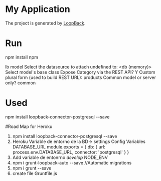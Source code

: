 # My Application

The project is generated by [LoopBack](http://loopback.io).


# Run 
npm install
npm 

lb model
    Select the datasource to attach undefined to: <db (memory)>
    Select model's base class <PersistedModel>
    Expose Category via the REST API? Y
    Custom plural form (used to build REST URL): products
    Common model or server only? common


# Used
npm install loopback-connector-postgresql --save


#Road Map for Heroku

1) npm install loopback-connector-postgresql --save
2) Heroku Variable de entorno de la BD-> settings Config Variables  DATABASE_URL module.exports = {
    db: {
        url: process.env.DATABASE_URL,
        connector: 'postgresql'
    }
}
3) Add variable de entonrno *develop* NODE_ENV
4) npm i grunt-loopback-auto --save //Automatic migrations
5) npm i grunt --save
6) create file Gruntfile.js



